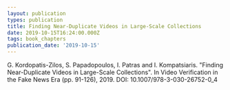 ```yaml
---
layout: publication
types: publication
title: Finding Near-Duplicate Videos in Large-Scale Collections
date: 2019-10-15T16:24:00.000Z
tags: book_chapters
publication_date: '2019-10-15'
---
```

G. Kordopatis-Zilos, S. Papadopoulos, I. Patras and I. Kompatsiaris. "Finding Near-Duplicate Videos in Large-Scale Collections". In Video Verification in the Fake News Era (pp. 91-126), 2019. DOI: 10.1007/978-3-030-26752-0_4
